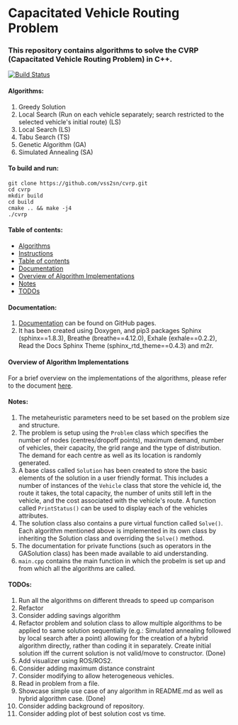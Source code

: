 # Capacitated Vehicle Routing Problem #

### This repository contains algorithms to solve the CVRP (Capacitated Vehicle Routing Problem) in C++. ###

[![Build Status](https://travis-ci.com/vss2sn/cvrp.svg?branch=master)](https://travis-ci.com/vss2sn/cvrp)

<a name="algorithms"></a>
#### Algorithms: ####
1. Greedy Solution
2. Local Search (Run on each vehicle separately; search restricted to the selected vehicle's initial route) (LS)
3. Local Search (LS)
4. Tabu Search (TS)
5. Genetic Algorithm (GA)
6. Simulated Annealing (SA)

<a name="instructions"></a>
#### To build and run: ####
    git clone https://github.com/vss2sn/cvrp.git  
    cd cvrp
    mkdir build  
    cd build
    cmake .. && make -j4
    ./cvrp  

<a name="toc"></a>
#### Table of contents: ####
- [Algorithms](#algorithms)
- [Instructions](#instructions)
- [Table of contents](#toc)
- [Documentation](#docs)
- [Overview of Algorithm Implementations](#algorithm_implementations)
- [Notes](#notes)
- [TODOs](#todos)

<a name="docs"></a>
#### Documentation: ####
1. [Documentation](https://vss2sn.github.io/cvrp/) can be found on GitHub pages. 
2. It has been created using Doxygen, and pip3 packages Sphinx (sphinx==1.8.3), Breathe (breathe==4.12.0), Exhale (exhale==0.2.2), Read the Docs Sphinx Theme (sphinx_rtd_theme==0.4.3) and m2r.

<a name="algorithm_implementations"></a>
#### Overview of Algorithm Implementations ####
For a brief overview on the implementations of the algorithms, please refer to the document [here](https://vss2sn.github.io/cvrp/algorithm_implementations.html).

<a name="notes"></a>
#### Notes: ####
1. The metaheuristic parameters need to be set based on the problem size and structure.
2. The problem is setup using the `Problem` class which specifies the number of nodes (centres/dropoff points), maximum demand, number of vehicles, their capacity, the grid range and the type of distribution. The demand for each centre as well as its location is randomly generated.
3. A base class called `Solution` has been created to store the basic elements of the solution in a user friendly format. This includes a number of instances of the `Vehicle` class that store the vehicle id, the route it takes, the total capacity, the number of units still left in the vehicle, and the cost associated with the vehicle's route. A function called `PrintStatus()` can be used to display each of the vehicles attributes.
4. The solution class also contains a pure virtual function called `Solve()`. Each algorithm mentioned above is implemented in its own class by inheriting the Solution class and overriding the `Solve()` method.
5. The documentation for private functions (such as operators in the GASolution class) has been made available to aid understanding.
6. `main.cpp` contains the main function in which the probelm is set up and from which all the algorithms are called.

<a name="todos"></a>
#### TODOs: ####
1. Run all the algorithms on different threads to speed up comparison
2. Refactor
3. Consider adding savings algorithm
4. Refactor problem and solution class to allow multiple algorithms to be applied to same solution sequentially (e.g.:  Simulated annealing followed by local search after a point) allowing for the creation of a hybrid algorithm directly, rather than coding it in separately. Create initial solution iff the current solution is not valid/move to constructor. (Done)
5. Add visualizer using ROS/ROS2.
6. Consider adding maximum distance constraint
7. Consider modifying to allow heterogeneous vehicles.
8. Read in problem from a file.
9. Showcase simple use case of any algorithm in README.md as well as hybrid algorithm case. (Done)
10. Consider adding background of repository.
11. Consider adding plot of best solution cost vs time.
